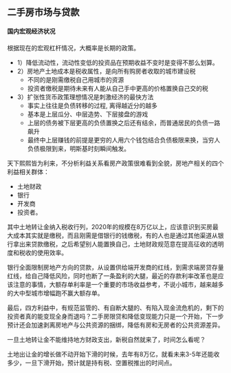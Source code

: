 ## 二手房市场与贷款

#### 国内宏观经济状况

根据现在的宏观杠杆情况，大概率是长期的政策。

- 1）降低流动性，流动性变低的投资品在预期收益不变时是变得不那么划算。
- 2）房地产土地成本是税收属性，是向所有购房者收取的城市建设税
    - 不同的是刚需缴税自己用城市的资源
    - 投资者缴税是期待未来有人能从自己手中更高的价格置换自己交的税
- 3）扩张性货币政策理想情况是刺激经济的最快方法
    - 事实上往往是负债转移的过程, 离得越近分的越多
    - 基本是上层瓜分、中层造势、下层接盘的游戏
    - 上层的债务被下层更高的负债置换之后还有结余，而普通居民的负债一路飙升
    - 最终中上层赚钱的前提是更穷的人用六个钱包结合负债极限来换，当穷人负债极限到来，明斯基时刻瞬间触发。

天下熙熙皆为利来，不分析利益关系看房产政策很难看到全貌，房地产相关的四个利益相关群体：

- 土地财政
- 银行
- 开发商
- 投资者。

其中土地转让金纳入税收行列，2020年的规模在8万亿以上，应该意识到买房最大成本其实就是缴税，而且刚需是借银行的钱缴税，有的人也是通过其他渠道从银行拿出来贷款缴税，之后希望别人能置换自己，土地财政规范意在提高征收的透明度和税收的使用效率。

银行全面限制房地产方向的贷款，从设置供给端开发商的红线，到需求端房贷存量红线，给自己降低风险，同时也断了一条盈利的大腿，最近的存款利率改革也是应该注意的事情，大额存单利率是一个重要的市场收益参考，不说小城市，越来越多的大中型城市增幅跑不赢大额存单。

最后，四方利益中，有规范监管的、有自断大腿的、有陷入现金流危机的，剩下的投资者真的能变现全身而退吗？二手房限贷和降低变现能力只是一个开始，下一步预计还会加速剥离房地产与公共资源的捆绑，降低有房和无房者的公共资源差异。

一旦土地转让金不能维持地方财政支出，新税自然就来了，时间怎么看呢？

土地出让金的增长做不动开始下滑的时候，去年有8万亿，就看未来3-5年还能收多少，一旦下滑开始，预计就是持有税、空置税推出的时间点。